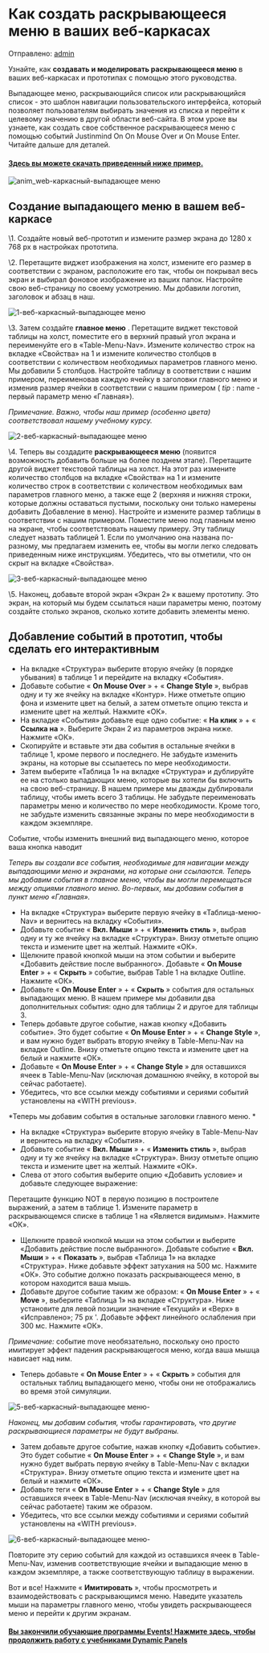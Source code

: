 # Как создать раскрывающееся меню в ваших веб-каркасах

Отправлено: [admin](https://www.justinmind.com/support/author/admin/)

Узнайте, как **создавать и моделировать раскрывающееся меню** в ваших веб-каркасах и прототипах с помощью этого руководства.

Выпадающее меню, раскрывающийся список или раскрывающийся список - это шаблон навигации пользовательского интерфейса, который позволяет пользователям выбирать значения из списка и перейти к целевому значению в другой области веб-сайта. В этом уроке вы узнаете, как создать свое собственное раскрывающееся меню с помощью событий Justinmind On On Mouse Over и On Mouse Enter. Читайте дальше для деталей.

#### [Здесь вы можете скачать приведенный ниже пример.](http://d2ld3he4yll0xl.cloudfront.net/examples/website-drop-down-menu.vp)

![anim_web-каркасный-выпадающее меню](https://diypm8fk7dlz0.cloudfront.net/support/wp-content/uploads/2016/11/anim_web-wireframe-drop-down-menu.gif)

## Создание выпадающего меню в вашем веб-каркасе

\1. Создайте новый веб-прототип и измените размер экрана до 1280 x 768 px в настройках прототипа.

\2. Перетащите виджет изображения на холст, измените его размер в соответствии с экраном, расположите его так, чтобы он покрывал весь экран и выбирал фоновое изображение из ваших папок. Настройте свою веб-страницу по своему усмотрению. Мы добавили логотип, заголовок и абзац в наш.

![1-веб-каркасный-выпадающее меню](https://diypm8fk7dlz0.cloudfront.net/support/wp-content/uploads/2016/11/1-web-wireframe-drop-down-menu.png)

\3. Затем создайте **главное меню** . Перетащите виджет текстовой таблицы на холст, поместите его в верхний правый угол экрана и переименуйте его в «Table-Menu-Nav». Измените количество строк на вкладке «Свойства» на 1 и измените количество столбцов в соответствии с количеством необходимых параметров главного меню. Мы добавили 5 столбцов. Настройте таблицу в соответствии с нашим примером, переименовав каждую ячейку в заголовки главного меню и изменив размер ячейки в соответствии с нашим примером ( *tip* : name - первый параметр меню «Главная»).

*Примечание. Важно, чтобы наш пример (особенно цвета) соответствовал нашему учебному курсу.*

![2-веб-каркасный-выпадающее меню](https://diypm8fk7dlz0.cloudfront.net/support/wp-content/uploads/2016/11/2-web-wireframe-drop-down-menu.png)

\4. Теперь вы создадите **раскрывающееся меню** (появится возможность добавить больше на более позднем этапе). Перетащите другой виджет текстовой таблицы на холст. На этот раз измените количество столбцов на вкладке «Свойства» на 1 и измените количество строк в соответствии с количеством необходимых вам параметров главного меню, а также еще 2 (верхняя и нижняя строки, которые должны оставаться пустыми, поскольку они только намерены добавить Добавление в меню). Настройте и измените размер таблицы в соответствии с нашим примером. Поместите меню под главным меню на экране, чтобы соответствовать нашему примеру. Эту таблицу следует назвать таблицей 1. Если по умолчанию она названа по-разному, мы предлагаем изменить ее, чтобы вы могли легко следовать приведенным ниже инструкциям. Убедитесь, что вы отметили, что он скрыт на вкладке «Свойства».

![3-веб-каркасный-выпадающее меню](https://diypm8fk7dlz0.cloudfront.net/support/wp-content/uploads/2016/11/3-web-wireframe-drop-down-menu.png)

\5. Наконец, добавьте второй экран «Экран 2» к вашему прототипу. Это экран, на который мы будем ссылаться наши параметры меню, поэтому создайте столько экранов, сколько хотите добавить элементы меню.

## Добавление событий в прототип, чтобы сделать его интерактивным

- На вкладке «Структура» выберите вторую ячейку (в порядке убывания) в таблице 1 и перейдите на вкладку «События».
- Добавьте событие « **On Mouse Over** » + « **Change Style** », выбрав одну и ту же ячейку на вкладке «Контур». Ниже отметьте опцию фона и измените цвет на белый, а затем отметьте опцию текста и измените цвет на желтый. Нажмите «ОК».
- На вкладке «События» добавьте еще одно событие: « **На клик** » + « **Ссылка на** ». Выберите Экран 2 из параметров экрана ниже. Нажмите «ОК».
- Скопируйте и вставьте эти два события в остальные ячейки в таблице 1, кроме первого и последнего. Не забудьте изменить экраны, на которые вы ссылаетесь по мере необходимости.
- Затем выберите «Таблица 1» на вкладке «Структура» и дублируйте ее на столько выпадающих меню, которые вы хотели бы включить на свою веб-страницу. В нашем примере мы дважды дублировали таблицу, чтобы иметь всего 3 таблицы. Не забудьте переименовать параметры меню и количество по мере необходимости. Кроме того, не забудьте изменить связанные экраны по мере необходимости в каждом экземпляре.

Событие, чтобы изменить внешний вид выпадающего меню, которое ваша кнопка наводит

*Теперь вы создали все события, необходимые для навигации между выпадающими меню и экранами, на которые они ссылаются. Теперь мы добавим события в главное меню, чтобы вы могли перемещаться между опциями главного меню. Во-первых, мы добавим события в пункт меню «Главная».*

- На вкладке «Структура» выберите первую ячейку в «Таблица-меню-Nav» и вернитесь на вкладку «События».
- Добавьте событие « **Вкл. Мыши** » + « **Изменить стиль** », выбрав одну и ту же ячейку на вкладке «Структура». Внизу отметьте опцию текста и измените цвет на желтый. Нажмите «ОК».
- Щелкните правой кнопкой мыши на этом событии и выберите «Добавить действие после выбранного». Добавьте « **On Mouse Enter** » + « **Скрыть** » событие, выбрав Table 1 на вкладке Outline. Нажмите «ОК».
- Добавьте « **On Mouse Enter** » + « **Скрыть** » события для остальных выпадающих меню. В нашем примере мы добавили два дополнительных события: одно для таблицы 2 и другое для таблицы 3.
- Теперь добавьте другое событие, нажав кнопку «Добавить событие». Это будет событие « **On Mouse Enter** » + « **Change Style** », и вам нужно будет выбрать вторую ячейку в Table-Menu-Nav на вкладке Outline. Внизу отметьте опцию текста и измените цвет на белый и нажмите «ОК».
- Добавьте « **On Mouse Enter** » + « **Change Style** » для оставшихся ячеек в Table-Menu-Nav (исключая домашнюю ячейку, в которой вы сейчас работаете).
- Убедитесь, что все ссылки между событиями и сериями событий установлены на «WITH previous».

*Теперь мы добавим события в остальные заголовки главного меню. *

- На вкладке «Структура» выберите вторую ячейку в Table-Menu-Nav и вернитесь на вкладку «События».
- Добавьте событие « **Вкл. Мыши** » + « **Изменить стиль** », выбрав одну и ту же ячейку на вкладке «Структура». Внизу отметьте опцию текста и измените цвет на желтый. Нажмите «ОК».
- Слева от этого события выберите опцию «Добавить условие» и добавьте следующее выражение:

Перетащите функцию NOT в первую позицию в построителе выражений, а затем в таблице 1. Измените параметр в раскрывающемся списке в таблице 1 на «Является видимым». Нажмите «ОК».

- Щелкните правой кнопкой мыши на этом событии и выберите «Добавить действие после выбранного». Добавьте событие « **Вкл. Мыши** » + « **Показать** », выбрав «Таблица 1» на вкладке «Структура». Ниже добавьте эффект затухания на 500 мс. Нажмите «ОК». Это событие должно показать раскрывающееся меню, в котором находится ваша мышь.
- Добавьте другое событие таким же образом: « **On Mouse Enter** » + « **Move** », выберите «Таблица 1» на вкладке «Структура». Ниже установите для левой позиции значение «Текущий» и «Верх» в «Исправлено»; 75 px '. Добавьте эффект линейного ослабления при 300 мс. Нажмите «ОК».

*Примечание:* событие move необязательно, поскольку оно просто имитирует эффект падения раскрывающегося меню, когда ваша мышца нависает над ним.

- Теперь добавьте « **On Mouse Enter** » + « **Скрыть** » события для остальных таблиц выпадающего меню, чтобы они не отображались во время этой симуляции.

![5-веб-каркасный-выпадающее меню-](https://diypm8fk7dlz0.cloudfront.net/support/wp-content/uploads/2016/11/5-web-wireframe-drop-down-menu-1.png)

*Наконец, мы добавим события, чтобы гарантировать, что другие раскрывающиеся параметры не будут выбраны.*

- Затем добавьте другое событие, нажав кнопку «Добавить событие». Это будет событие « **On Mouse Enter** » + « **Change Style** », и вам нужно будет выбрать первую ячейку в Table-Menu-Nav с вкладки «Структура». Внизу отметьте опцию текста и измените цвет на белый и нажмите «ОК».
- Добавьте теги « **On Mouse Enter** » + « **Change Style** » для оставшихся ячеек в Table-Menu-Nav (исключая ячейку, в которой вы сейчас работаете) таким же образом.
- Убедитесь, что все ссылки между событиями и сериями событий установлены на «WITH previous».

![6-веб-каркасный-выпадающее меню-](https://diypm8fk7dlz0.cloudfront.net/support/wp-content/uploads/2016/11/6-web-wireframe-drop-down-menu-1.png)

Повторите эту серию событий для каждой из оставшихся ячеек в Table-Menu-Nav, изменив соответствующие ячейки и выпадающие меню в каждом экземпляре, а также соответствующую таблицу в выражении.

Вот и все! Нажмите « **Имитировать** », чтобы просмотреть и взаимодействовать с раскрывающимся меню. Наведите указатель мыши на параметры главного меню, чтобы увидеть раскрывающееся меню и перейти к другим экранам.

 

#### [Вы закончили обучающие программы Events! Нажмите здесь, чтобы продолжить работу с учебниками Dynamic Panels](https://www.justinmind.com/support/how-to-use-dynamic-panels-in-your-interactive-wireframes/)